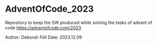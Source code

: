 # AdventOfCode_2023
Repository to keep the SW produced while solving the tasks of advent of code
https://adventofcode.com/2023

Author: Deborah Föll
Date:	2023.12.09
